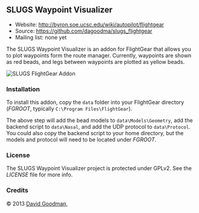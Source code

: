 ## SLUGS Waypoint Visualizer ##

*   Website: http://byron.soe.ucsc.edu/wiki/autopilot/flightgear
*   Source: https://github.com/dagoodma/slugs_flightgear
*   Mailing list: none yet

The SLUGS Waypoint Visualizer is an addon for FlightGear that allows you
to plot waypoints form the route manager. Currently, waypoints are shown
as red beads, and legs between waypoints are plotted as yellow beads.

![SLUGS FlightGear Addon](http://example.com/images/logo.png)

### Installation ###

To install this addon, copy the ```data``` folder into your FlightGear
directory (*FGROOT*, typically ```C:\Program Files\FlightGear```).

The above step will add the bead models to ```data\Models\Geometry```, 
add the backend script to ```data\Nasal```, and add the UDP protocol
to ```data\Protocol```. You could also copy the backend script to your
home directory, but the models and protocol will need to be located
under *FGROOT*.


### License ###

The SLUGS Waypoint Visualizer project is protected under GPLv2.
See the *LICENSE* file for more info.


### Credits ###

&copy; 2013 [David Goodman](mailto:dagoodma@ucsc.edu),
